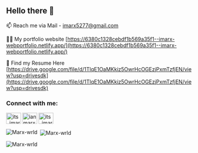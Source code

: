 <h2 align="left">Hello there 👋</h2>

📫 Reach me via Mail  - imarx5277@gmail.com


👨‍💻 My portfolio website [https://6380c1328cebdf1b569a35f1--imarx-webportfolio.netlify.app/](https://6380c1328cebdf1b569a35f1--imarx-webportfolio.netlify.app/)

📄 Find my Resume Here [https://drive.google.com/file/d/1TlqE1OaMKkiz5OwrHcOGEzjPxmTzfjEN/view?usp=drivesdk](https://drive.google.com/file/d/1TlqE1OaMKkiz5OwrHcOGEzjPxmTzfjEN/view?usp=drivesdk)

<h3 align="left">Connect with me:</h3>
<p align="left">
<a href="https://twitter.com/its_imarx" target="blank"><img align="center" src="https://raw.githubusercontent.com/rahuldkjain/github-profile-readme-generator/master/src/images/icons/Social/twitter.svg" alt="its_imarx" height="30" width="40" /></a>
<a href="https://linkedin.com/in/ian marx" target="blank"><img align="center" src="https://raw.githubusercontent.com/rahuldkjain/github-profile-readme-generator/master/src/images/icons/Social/linked-in-alt.svg" alt="ian marx" height="30" width="40" /></a>
<a href="https://instagram.com/its_imarx" target="blank"><img align="center" src="https://raw.githubusercontent.com/rahuldkjain/github-profile-readme-generator/master/src/images/icons/Social/instagram.svg" alt="its_imarx" height="30" width="40" /></a>
</p>

<p><img align="left" src="https://github-readme-stats.vercel.app/api/top-langs?username=Marx-wrld&show_icons=true&locale=en&layout=compact" alt="Marx-wrld" /></p>

<p>&nbsp;<img align="center" src="https://github-readme-stats.vercel.app/api?username=Marx-wrld&show_icons=true&locale=en" alt="Marx-wrld" /></p>

<p><img align="center" src="https://github-readme-streak-stats.herokuapp.com/?user=Marx-wrld&" alt="Marx-wrld" /></p>
